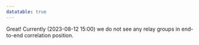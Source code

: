 ```yaml
---
datatable: true
---
```



Great! Currently (2023-08-12 15:00) we do not see any relay groups
in end-to-end correlation position.
